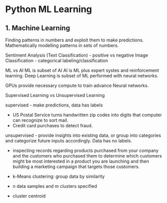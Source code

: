 # Python ML Learning

## 1. Machine Learning
Finding patterns in numbers and exploit them to make predictions.
Mathematically modelling patterns in sets of numbers.

Sentiment Analysis (Text Classification) - positive vs negative
Image Classification - categorical labeling/classification


ML vs AI
ML is subset of AI
AI is ML plus expert systes and reinforcement learning.
Deep Learning is subset of ML performed with neural networks.

GPUs provide necessary compute to train advance Neural networks.

Supervised Learning vs Unsupervised Learning

supervised - make predictions, data has labels
- US Postal Service turns handwritten zip codes into digits that computer can recognize to sort mail.
- Credit card purchases to detect fraud.


unsupervised - provide insights into existing data, or group into categories and categorize future inputs accordingly. Data has no labels.
- inspecting records regarding products purchased from your company and the customers who purchased them to determine which customers might be most interested in a product you are launching and then building a marketing campaign that targets those customers.

- k-Means clustering: group data by similarity
- n data samples and m clusters specified
- cluster centroid





